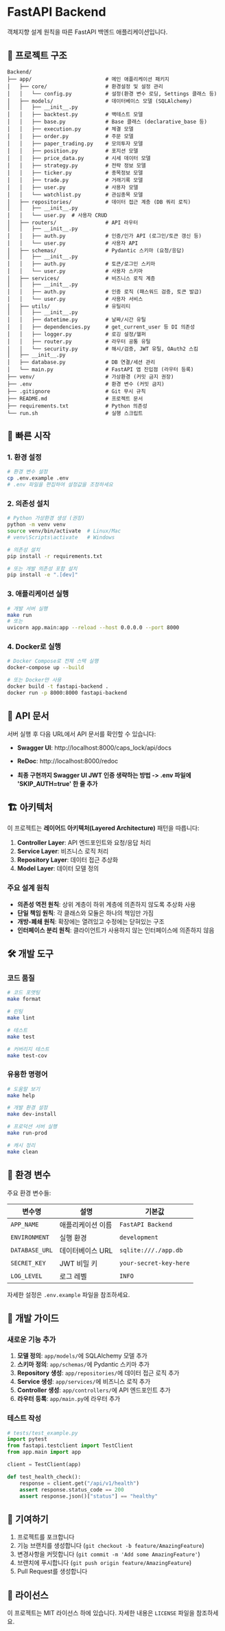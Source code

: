 # FastAPI Backend

객체지향 설계 원칙을 따른 FastAPI 백엔드 애플리케이션입니다.

## 📁 프로젝트 구조

```
Backend/
├── app/                        # 메인 애플리케이션 패키지
│   ├── core/                   # 환경설정 및 설정 관리
│   │   └── config.py           # 설정(환경 변수 로딩, Settings 클래스 등)
│   ├── models/                 # 데이터베이스 모델 (SQLAlchemy)
│   │   ├── __init__.py
│   │   ├── backtest.py         # 백테스트 모델
│   │   ├── base.py             # Base 클래스 (declarative_base 등)
│   │   ├── execution.py        # 체결 모델
│   │   ├── order.py            # 주문 모델
│   │   ├── paper_trading.py    # 모의투자 모델
│   │   ├── position.py         # 포지션 모델
│   │   ├── price_data.py       # 시세 데이터 모델
│   │   ├── strategy.py         # 전략 정보 모델
│   │   ├── ticker.py           # 종목정보 모델
│   │   ├── trade.py            # 거래기록 모델
│   │   ├── user.py             # 사용자 모델 
│   │   └── watchlist.py        # 관심종목 모델
│   ├── repositories/           # 데이터 접근 계층 (DB 쿼리 로직)
│   │   ├── __init__.py
│   │   └── user.py  # 사용자 CRUD
│   ├── routers/                # API 라우터
│   │   ├── __init__.py
│   │   ├── auth.py             # 인증/인가 API (로그인/토큰 갱신 등)
│   │   └── user.py             # 사용자 API
│   ├── schemas/                # Pydantic 스키마 (요청/응답)
│   │   ├── __init__.py
│   │   ├── auth.py             # 토큰/로그인 스키마
│   │   └── user.py             # 사용자 스키마
│   ├── services/               # 비즈니스 로직 계층
│   │   ├── __init__.py
│   │   ├── auth.py             # 인증 로직 (패스워드 검증, 토큰 발급)
│   │   └── user.py             # 사용자 서비스
│   ├── utils/                  # 유틸리티
│   │   ├── __init__.py
│   │   ├── datetime.py         # 날짜/시간 유틸
│   │   ├── dependencies.py     # get_current_user 등 DI 의존성
│   │   ├── logger.py           # 로깅 설정/헬퍼
│   │   ├── router.py           # 라우터 공통 유틸
│   │   └── security.py         # 해시/검증, JWT 유틸, OAuth2 스킴
│   ├── __init__.py
│   ├── database.py             # DB 연결/세션 관리
│   └── main.py                 # FastAPI 앱 진입점 (라우터 등록)
├── venv/                       # 가상환경 (커밋 금지 권장)
├── .env                        # 환경 변수 (커밋 금지)
├── .gitignore                  # Git 무시 규칙
├── README.md                   # 프로젝트 문서
├── requirements.txt            # Python 의존성
└── run.sh                      # 실행 스크립트
```

## 🚀 빠른 시작

### 1. 환경 설정

```bash
# 환경 변수 설정
cp .env.example .env
# .env 파일을 편집하여 설정값을 조정하세요
```

### 2. 의존성 설치

```bash
# Python 가상환경 생성 (권장)
python -m venv venv
source venv/bin/activate  # Linux/Mac
# venv\Scripts\activate   # Windows

# 의존성 설치
pip install -r requirements.txt

# 또는 개발 의존성 포함 설치
pip install -e ".[dev]"
```

### 3. 애플리케이션 실행

```bash
# 개발 서버 실행
make run
# 또는
uvicorn app.main:app --reload --host 0.0.0.0 --port 8000
```

### 4. Docker로 실행

```bash
# Docker Compose로 전체 스택 실행
docker-compose up --build

# 또는 Docker만 사용
docker build -t fastapi-backend .
docker run -p 8000:8000 fastapi-backend
```

## 📖 API 문서

서버 실행 후 다음 URL에서 API 문서를 확인할 수 있습니다:

- **Swagger UI**: http://localhost:8000/caps_lock/api/docs
- **ReDoc**: http://localhost:8000/redoc

- **최종 구현까지 Swagger UI JWT 인증 생략하는 방법 -> .env 파일에 'SKIP_AUTH=true' 한 줄 추가**

## 🏗️ 아키텍처

이 프로젝트는 **레이어드 아키텍처(Layered Architecture)** 패턴을 따릅니다:

1. **Controller Layer**: API 엔드포인트와 요청/응답 처리
2. **Service Layer**: 비즈니스 로직 처리
3. **Repository Layer**: 데이터 접근 추상화
4. **Model Layer**: 데이터 모델 정의

### 주요 설계 원칙

- **의존성 역전 원칙**: 상위 계층이 하위 계층에 의존하지 않도록 추상화 사용
- **단일 책임 원칙**: 각 클래스와 모듈은 하나의 책임만 가짐
- **개방-폐쇄 원칙**: 확장에는 열려있고 수정에는 닫혀있는 구조
- **인터페이스 분리 원칙**: 클라이언트가 사용하지 않는 인터페이스에 의존하지 않음

## 🛠️ 개발 도구

### 코드 품질

```bash
# 코드 포맷팅
make format

# 린팅
make lint

# 테스트
make test

# 커버리지 테스트
make test-cov
```

### 유용한 명령어

```bash
# 도움말 보기
make help

# 개발 환경 설정
make dev-install

# 프로덕션 서버 실행
make run-prod

# 캐시 정리
make clean
```

## 🔧 환경 변수

주요 환경 변수들:

| 변수명         | 설명              | 기본값                 |
| -------------- | ----------------- | ---------------------- |
| `APP_NAME`     | 애플리케이션 이름 | `FastAPI Backend`      |
| `ENVIRONMENT`  | 실행 환경         | `development`          |
| `DATABASE_URL` | 데이터베이스 URL  | `sqlite:///./app.db`   |
| `SECRET_KEY`   | JWT 비밀 키       | `your-secret-key-here` |
| `LOG_LEVEL`    | 로그 레벨         | `INFO`                 |

자세한 설정은 `.env.example` 파일을 참조하세요.

## 📝 개발 가이드

### 새로운 기능 추가

1. **모델 정의**: `app/models/`에 SQLAlchemy 모델 추가
2. **스키마 정의**: `app/schemas/`에 Pydantic 스키마 추가
3. **Repository 생성**: `app/repositories/`에 데이터 접근 로직 추가
4. **Service 생성**: `app/services/`에 비즈니스 로직 추가
5. **Controller 생성**: `app/controllers/`에 API 엔드포인트 추가
6. **라우터 등록**: `app/main.py`에 라우터 추가

### 테스트 작성

```python
# tests/test_example.py
import pytest
from fastapi.testclient import TestClient
from app.main import app

client = TestClient(app)

def test_health_check():
    response = client.get("/api/v1/health")
    assert response.status_code == 200
    assert response.json()["status"] == "healthy"
```

## 🤝 기여하기

1. 프로젝트를 포크합니다
2. 기능 브랜치를 생성합니다 (`git checkout -b feature/AmazingFeature`)
3. 변경사항을 커밋합니다 (`git commit -m 'Add some AmazingFeature'`)
4. 브랜치에 푸시합니다 (`git push origin feature/AmazingFeature`)
5. Pull Request를 생성합니다

## 📄 라이선스

이 프로젝트는 MIT 라이선스 하에 있습니다. 자세한 내용은 `LICENSE` 파일을 참조하세요.

